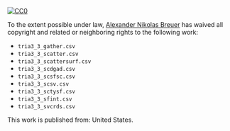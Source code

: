 [![CC0](http://i.creativecommons.org/p/zero/1.0/88x31.png)](http://creativecommons.org/publicdomain/zero/1.0/)

To the extent possible under law, [Alexander Nikolas Breuer](http://dial3343.org) has waived all copyright and related or neighboring rights to the following work:

* `tria3_3_gather.csv`
* `tria3_3_scatter.csv`
* `tria3_3_scattersurf.csv`
* `tria3_3_scdgad.csv`
* `tria3_3_scsfsc.csv`
* `tria3_3_scsv.csv`
* `tria3_3_sctysf.csv`
* `tria3_3_sfint.csv`
* `tria3_3_svcrds.csv`

This work is published from: United States.

